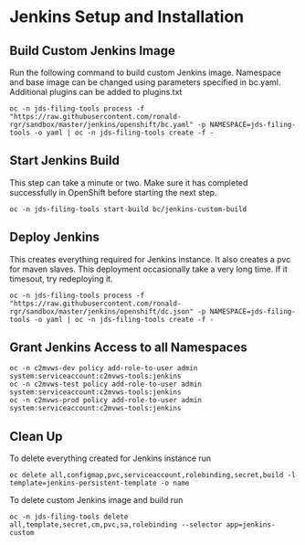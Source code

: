 # Jenkins Setup and Installation 

## Build Custom Jenkins Image
Run the following command to build custom Jenkins image.  Namespace and base image can be changed using parameters specified in bc.yaml.  Additional plugins can be added to plugins.txt
```
oc -n jds-filing-tools process -f "https://raw.githubusercontent.com/ronald-rgr/sandbox/master/jenkins/openshift/bc.yaml" -p NAMESPACE=jds-filing-tools -o yaml | oc -n jds-filing-tools create -f -
```

## Start Jenkins Build
This step can take a minute or two.  Make sure it has completed successfully in OpenShift before starting the next step.
```
oc -n jds-filing-tools start-build bc/jenkins-custom-build
```

## Deploy Jenkins
This creates everything required for Jenkins instance.  It also creates a pvc for maven slaves. 
This deployment occasionally take a very long time. If it timesout, try redeploying it.
```
oc -n jds-filing-tools process -f "https://raw.githubusercontent.com/ronald-rgr/sandbox/master/jenkins/openshift/dc.json" -p NAMESPACE=jds-filing-tools -o yaml | oc -n jds-filing-tools create -f -
```

## Grant Jenkins Access to all Namespaces
```
oc -n c2mvws-dev policy add-role-to-user admin system:serviceaccount:c2mvws-tools:jenkins
oc -n c2mvws-test policy add-role-to-user admin system:serviceaccount:c2mvws-tools:jenkins
oc -n c2mvws-prod policy add-role-to-user admin system:serviceaccount:c2mvws-tools:jenkins
```

## Clean Up
To delete everything created for Jenkins instance run
```
oc delete all,configmap,pvc,serviceaccount,rolebinding,secret,build -l template=jenkins-persistent-template -o name
```
To delete custom Jenkins image and build run
```
oc -n jds-filing-tools delete all,template,secret,cm,pvc,sa,rolebinding --selector app=jenkins-custom
```
